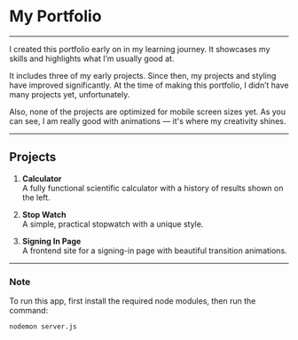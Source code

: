 # My Portfolio

---

I created this portfolio early on in my learning journey. It showcases my skills and highlights what I’m usually good at.

It includes three of my early projects. Since then, my projects and styling have improved significantly. At the time of making this portfolio, I didn’t have many projects yet, unfortunately.

Also, none of the projects are optimized for mobile screen sizes yet. As you can see, I am really good with animations — it's where my creativity shines.

---

## Projects

1. **Calculator**  
   A fully functional scientific calculator with a history of results shown on the left.

2. **Stop Watch**  
   A simple, practical stopwatch with a unique style.

3. **Signing In Page**  
   A frontend site for a signing-in page with beautiful transition animations.

---

### Note  
To run this app, first install the required node modules, then run the command:  
```bash
nodemon server.js
